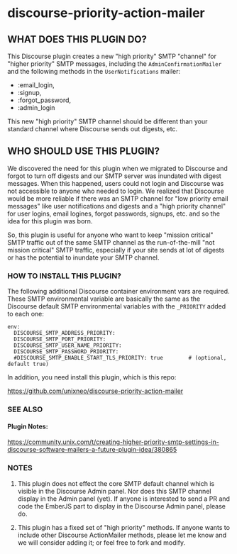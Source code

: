 # discourse-priority-action-mailer

## WHAT DOES THIS PLUGIN DO?

This Discourse plugin creates a new "high priority" SMTP "channel" for "higher priority" SMTP messages, including the ```AdminConfirmationMailer``` and the following methods in the ```UserNotifications``` mailer:

- :email_login, 
- :signup, 
- :forgot_password, 
- :admin_login

This new "high priority" SMTP channel should be different than your standard channel where Discourse sends out digests, etc.

## WHO SHOULD USE THIS PLUGIN?

We discovered the need for this plugin when we migrated to Discourse and forgot to turn off digests and our SMTP server was inundated with digest messages.   When this happened, users could not login and Discourse was not accessible to anyone who needed to login.   We realized that Discourse would be more reliable if there was an SMTP channel for "low priority email messages" like user notifications and digests and a "high priority channel" for user logins, email logines, forgot passwords, signups, etc. and so the idea for this plugin was born.

So, this plugin is useful for anyone who want to keep "mission critical" SMTP traffic out of the same SMTP channel as the run-of-the-mill "not mission critical" SMTP traffic, especially if your site sends at lot of digests or has the potential to inundate your SMTP channel.

### HOW TO INSTALL THIS PLUGIN?

The following additional Discourse container environment vars are required.  These SMTP environmental variable are basically the same as the Discourse default SMTP environmental variables with the ```_PRIORITY``` added to each one:

```
env:
  DISCOURSE_SMTP_ADDRESS_PRIORITY: 
  DISCOURSE_SMTP_PORT_PRIORITY: 
  DISCOURSE_SMTP_USER_NAME_PRIORITY: 
  DISCOURSE_SMTP_PASSWORD_PRIORITY: 
  #DISCOURSE_SMTP_ENABLE_START_TLS_PRIORITY: true        # (optional, default true)
```

In addition, you need install this plugin, which is this repo:

https://github.com/unixneo/discourse-priority-action-mailer

 ### SEE ALSO

 #### Plugin Notes:

https://community.unix.com/t/creating-higher-priority-smtp-settings-in-discourse-software-mailers-a-future-plugin-idea/380865

###  NOTES

1.  This plugin does not effect the core SMTP default channel which is visible in the Discourse Admin panel.  Nor does this SMTP channel display in the Admin panel (yet).   If anyone is interested to send a PR and code the EmberJS part to display in the Discourse Admin panel, please do.

2.  This plugin has a fixed set of "high priority" methods.     If anyone wants to include other Discourse ActionMailer methods, please let me know and we will consider adding it; or feel free to fork and modify.




